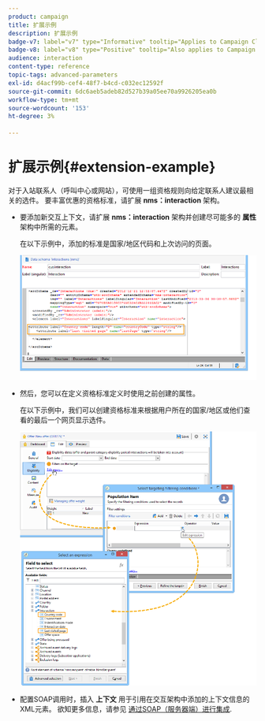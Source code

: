 ```yaml
---
product: campaign
title: 扩展示例
description: 扩展示例
badge-v7: label="v7" type="Informative" tooltip="Applies to Campaign Classic v7"
badge-v8: label="v8" type="Positive" tooltip="Also applies to Campaign v8"
audience: interaction
content-type: reference
topic-tags: advanced-parameters
exl-id: d4acf99b-cef4-48f7-b4cd-c032ec12592f
source-git-commit: 6dc6aeb5adeb82d527b39a05ee70a9926205ea0b
workflow-type: tm+mt
source-wordcount: '153'
ht-degree: 3%

---
```


# 扩展示例{#extension-example}



对于入站联系人（呼叫中心或网站），可使用一组资格规则向给定联系人建议最相关的选件。 要丰富优惠的资格标准，请扩展 **nms：interaction** 架构。

* 要添加新交互上下文，请扩展 **nms：interaction** 架构并创建尽可能多的 **属性** 架构中所需的元素。

   在以下示例中，添加的标准是国家/地区代码和上次访问的页面。

   ![](assets/s_ncs_configuration_offer_schemas.png)

* 然后，您可以在定义资格标准定义时使用之前创建的属性。

   在以下示例中，我们可以创建资格标准来根据用户所在的国家/地区或他们查看的最后一个网页显示选件。

   ![](assets/s_ncs_configuration_offer_context.png)

* 配置SOAP调用时，插入 **上下文** 用于引用在交互架构中添加的上下文信息的XML元素。 欲知更多信息，请参见 [通过SOAP（服务器端）进行集成](../../interaction/using/integration-via-soap--server-side-.md).
